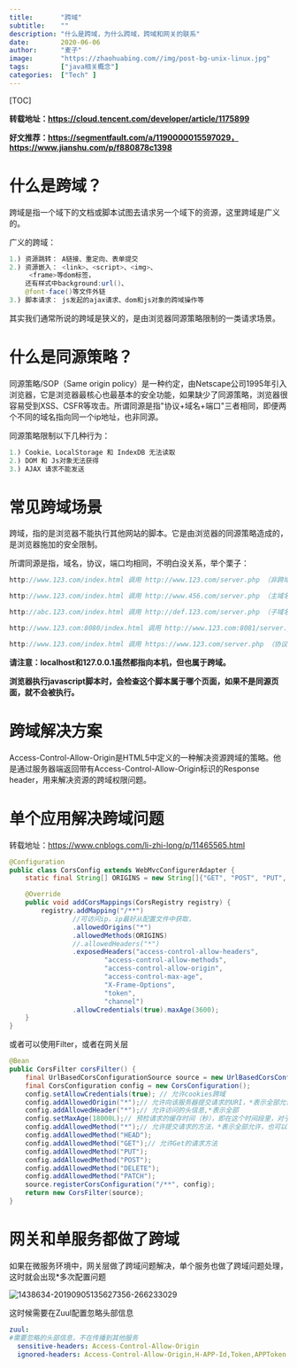 ```yaml
---
title:       "跨域"
subtitle:    ""
description: "什么是跨域，为什么跨域，跨域和网关的联系"
date:        2020-06-06
author:      "麦子"
image:       "https://zhaohuabing.com//img/post-bg-unix-linux.jpg"
tags:        ["java相关概念"]
categories:  ["Tech" ]
---
```


[TOC]

**转载地址：https://cloud.tencent.com/developer/article/1175899**

**好文推荐：https://segmentfault.com/a/1190000015597029，https://www.jianshu.com/p/f880878c1398**

# 什么是跨域？

跨域是指一个域下的文档或脚本试图去请求另一个域下的资源，这里跨域是广义的。

广义的跨域：

```java
1.) 资源跳转： A链接、重定向、表单提交
2.) 资源嵌入： <link>、<script>、<img>、
     <frame>等dom标签，
    还有样式中background:url()、
    @font-face()等文件外链
3.) 脚本请求： js发起的ajax请求、dom和js对象的跨域操作等
```

其实我们通常所说的跨域是狭义的，是由浏览器同源策略限制的一类请求场景。



# 什么是同源策略？

同源策略/SOP（Same origin policy）是一种约定，由Netscape公司1995年引入浏览器，它是浏览器最核心也最基本的安全功能，如果缺少了同源策略，浏览器很容易受到XSS、CSFR等攻击。所谓同源是指"协议+域名+端口"三者相同，即便两个不同的域名指向同一个ip地址，也非同源。

同源策略限制以下几种行为：

```java
1.) Cookie、LocalStorage 和 IndexDB 无法读取
2.) DOM 和 Js对象无法获得
3.) AJAX 请求不能发送
```

# 常见跨域场景

跨域，指的是浏览器不能执行其他网站的脚本。它是由浏览器的同源策略造成的，是浏览器施加的安全限制。

所谓同源是指，域名，协议，端口均相同，不明白没关系，举个栗子：

```java
http://www.123.com/index.html 调用 http://www.123.com/server.php （非跨域）

http://www.123.com/index.html 调用 http://www.456.com/server.php （主域名不同:123/456，跨域）

http://abc.123.com/index.html 调用 http://def.123.com/server.php （子域名不同:abc/def，跨域）

http://www.123.com:8080/index.html 调用 http://www.123.com:8081/server.php （端口不同:8080/8081，跨域）

http://www.123.com/index.html 调用 https://www.123.com/server.php （协议不同:http/https，跨域）
```

**请注意：localhost和127.0.0.1虽然都指向本机，但也属于跨域。**

**浏览器执行javascript脚本时，会检查这个脚本属于哪个页面，如果不是同源页面，就不会被执行。**

# 跨域解决方案

Access-Control-Allow-Origin是HTML5中定义的一种解决资源跨域的策略。他是通过服务器端返回带有Access-Control-Allow-Origin标识的Response header，用来解决资源的跨域权限问题。

# 单个应用解决跨域问题

转载地址：https://www.cnblogs.com/li-zhi-long/p/11465565.html

```java
@Configuration
public class CorsConfig extends WebMvcConfigurerAdapter {
    static final String[] ORIGINS = new String[]{"GET", "POST", "PUT", "DELETE"};

    @Override
    public void addCorsMappings(CorsRegistry registry) {
        registry.addMapping("/**")
                //可访问ip，ip最好从配置文件中获取，
                .allowedOrigins("*")
                .allowedMethods(ORIGINS)
                //.allowedHeaders("*")
                .exposedHeaders("access-control-allow-headers",
                        "access-control-allow-methods",
                        "access-control-allow-origin",
                        "access-control-max-age",
                        "X-Frame-Options",
                        "token",
                        "channel")
                .allowCredentials(true).maxAge(3600);
    }
}
```

或者可以使用Filter，或者在网关层

```java
@Bean
public CorsFilter corsFilter() {
    final UrlBasedCorsConfigurationSource source = new UrlBasedCorsConfigurationSource();
    final CorsConfiguration config = new CorsConfiguration();
    config.setAllowCredentials(true); // 允许cookies跨域
    config.addAllowedOrigin("*");// 允许向该服务器提交请求的URI，*表示全部允许。。这里尽量限制来源域，比如http://xxxx:8080 ,以降低安全风险。。
    config.addAllowedHeader("*");// 允许访问的头信息,*表示全部
    config.setMaxAge(18000L);// 预检请求的缓存时间（秒），即在这个时间段里，对于相同的跨域请求不会再预检了
    config.addAllowedMethod("*");// 允许提交请求的方法，*表示全部允许，也可以单独设置GET、PUT等
    config.addAllowedMethod("HEAD");
    config.addAllowedMethod("GET");// 允许Get的请求方法
    config.addAllowedMethod("PUT");
    config.addAllowedMethod("POST");
    config.addAllowedMethod("DELETE");
    config.addAllowedMethod("PATCH");
    source.registerCorsConfiguration("/**", config);
    return new CorsFilter(source);
}
```



# 网关和单服务都做了跨域

如果在微服务环境中，网关层做了跨域问题解决，单个服务也做了跨域问题处理，这时就会出现*多次配置问题

![1438634-20190905135627356-266233029](/img/1438634-20190905135627356-266233029.png)

这时候需要在Zuul配置忽略头部信息

```yaml
zuul:
#需要忽略的头部信息，不在传播到其他服务
  sensitive-headers: Access-Control-Allow-Origin
  ignored-headers: Access-Control-Allow-Origin,H-APP-Id,Token,APPToken
```

